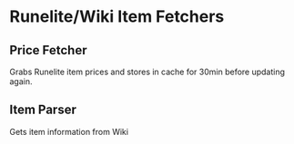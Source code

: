 # Runelite/Wiki Item Fetchers


## Price Fetcher
Grabs Runelite item prices and stores in cache for 30min before updating again.

## Item Parser
Gets item information from Wiki
